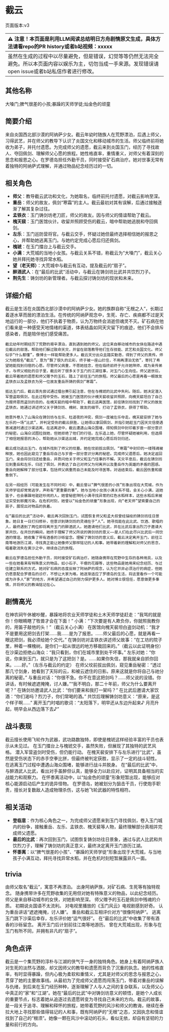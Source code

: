 # 截云
页面版本:v3
 

| :warning: 注意！本页面是利用LLM阅读总结明日方舟剧情原文生成，具体方法请看repo的PR history或者b站视频：xxxxx           |
|:----------------------------|
| 虽然在生成的过程中以尽量避免，但是错误，幻觉等等仍然无法完全避免。所以本页面内容以娱乐为主，切勿当成一手来源。发现错误请open issue或者b站私信作者进行修改。|



## 其他名称
大嗓门;脾气很差的小孩;暴躁的天师学徒;灿金色的顽童
## 简要介绍
来自炎国西北部沙漠的阿纳萨少女。截云年幼时随族人在荒野漂泊，后遇上师父，习得武艺，并在师父的教导下认识了炎国文化和移动城市的生活。师父临终前将她收为弟子，并托付遗愿。为完成师父的遗愿，截云来到炎国玉门，经历了寻找故人、夺回佩剑、理解师父心愿的旅程。她性格直率，重情重义，对师父有着深刻的思念和报恩之心。在罗德岛担任外勤干员，同时接受矿石病治疗。她对世事无常有着独特的阿纳萨式理解，并通过物品纪念经历过的一切。
## 相关角色
-   **师父**：教导截云武功和文化，为她取名，临终前托付遗愿，对截云影响至深。
-   **重岳**：师父的故友，佩剑“寒霜”的主人。截云最初对其有误解，后通过接触逐渐了解其复杂过往。
-   **孟铁衣**：玉门铸剑坊老刀匠，师父的故友。因与师父的情谊帮助了截云。
-   **槐天裴**：玉门医馆伙计。收留并照顾受伤的截云，暗中帮助她逃脱和夺回佩剑。
-   **左乐**：玉门巡防营将官。与截云交手，怀疑过她但最终选择相信她的报恩之心，并帮助她逃离玉门。与她约定完成心愿后归还佩剑。
-   **槐琥**：在玉门擂台上与截云交手。
-   **小满**：大荒城的当地小女孩。与截云关系不错，称截云为“大嗓门”，截云关心她并拜托她寻找异常水稻。
-   **望（老天师）**：大荒城中与截云有互动，提及截云的“扇子”。
-   **醉酒武人**：在“最后的比武”活动中，与截云在铸剑坊比武并共饮烈刀子。
-   **荆先生**：铸剑坊的新管理者。与截云探讨铸剑坊的现状和未来。
## 详细介绍
截云是生活在炎国西北部沙漠中的阿纳萨少女。她的族群自称“无根之人”，长期过着逐水草而居的漂泊生活。在传统的阿纳萨观念中，生死、存亡、疾病都不过是天地运行的一部分，他们不执着于物质，认为万物终会消逝但魂灵不灭。矿石病在他们看来是一种感受天地情绪的渠道，体表结晶如同天灾留下的痕迹，他们不会排斥感染者，而是陪伴他们感受痛苦。

    截云幼年时期经历了荒野的艰辛漂泊，直到遇到她的师父。这位来自移动城市的女侠在路途中遇见截云的部落，帮助他们躲过致命天灾，并留在部落教导他们生存技能、武艺和炎国文化。师父似乎“什么都懂”，像博士一样能帮助更多人。截云天分出众且踏实勤恳，得到了师父的真传。师父为她取名“截云”，意为“飘了很久的云彩，终于被一座山拦住，不用再漂泊无依”，寄托了希望她能找到归宿的心愿。尽管师父病重，不愿她挂念，但在临终前终于允许她拜师，成为亲传弟子。与师父相处的日子里，截云听了很多关于玉门的江湖往事，对玉门心生向往。师父逝世后，截云带着她的遗愿和师父赠予的玉石，踏上了前往玉门的旅程。师父最后的心愿是再看一眼故友孟铁衣以及孟铁衣为另一位故友重岳所铸的佩剑“寒霜”。

    抵达玉门后，截云首先尝试通过擂台赛引起注意，但在与槐琥的比武中失利。随后，她决定潜入军营盗取佩剑，在此过程中受伤。她被玉门医馆的伙计槐天裴收留并照顾，向槐天裴坦白了自己为报师恩而盗剑的目的。在槐天裴的暗中帮助下，截云逃离医馆，前往铸剑坊找到了师父的故友孟铁衣。她通过讲述师父关于铸剑坊、槐树、故友的细节，打动了孟铁衣，获得了帮助。

    她意外卷入了山海众在铸剑坊与左乐、杜遥夜的冲突，佩剑一度被左乐夺走。槐天裴安排了她与左乐的一场“比武”，并判定受伤的截云获胜，让她得以拿回佩剑，并指引她趁玉门因天灾信使遇害减速时通过沙渠逃离。在逃离途中，截云遭遇山海众围堵，得知佩剑中封印着岁兽一部分意识的秘密。山海众试图拉拢她，但她拒绝了他们的行径。左乐追上她，尽管怀疑她被利用，但选择了相信她报恩的决心，帮助她从沙渠逃出城，并约定她完成心愿后将剑归还。

    截云成功逃出玉门，在城外找到了师父的坟墓。她在坟前拔出佩剑，“寒霜”中封印的一缕残魂被释放，她也因此窥见了重岳将自己与岁兽一部分意识分离的秘密。完成师父遗愿后，她决定返回玉门，亲自将剑归还给重岳，并质问他关于师父和玉门往事的不解。天灾平息后，截云在铸剑坊见到重岳和左乐，归还了佩剑，并表达了自己对师父为何离开以及重岳作为英雄的矛盾的困惑。重岳向她解释了部分往事，包括师父病重而自己未能及时寻医等。对话结束后，截云因伤重和疲惫倒下。

    在另一段经历（可能发生在不同时间）中，截云曾以“脾气很差的小孩”形象出现在大荒城，作为天师学徒却常常逃学，声称有“更重要的事”。她与当地小女孩小满关系不错，会关心小满，送她笛子，也会暴躁地驱赶吵闹的人。她曾秘密拜托小满寻找异常的红色水稻样本，这些水稻后来被证实受到邪魔污染。在危机时刻，她曾以“灿金色的顽童”形象出现，向“老天师”望索要自己的扇子，展现出对物品的执着。

    在“最后的比武”活动中，截云再次回到玉门，试图恢复师父和孟大叔曾经描绘的铸剑坊往日景象。她日复一日打扫修补，但意识到铸剑坊的灵魂在于“人”。她寻找能在此比武、饮酒、歌唱的人，最终遇到了两位即将离开玉门的醉酒武人。她邀请他们比武，并在比武后拿出烈刀子邀请大家共饮。在共饮的瞬间，她终于理解了师父所说的铸剑坊的意义——是人们在此尽兴比武后一同饮酒的情谊。她收集了带有酒香的沙砾留念。理解了铸剑坊的意义后，截云决定离开玉门，前往江南等地游历江湖，寻找真正能让她像师父那样铭记的人和事。她带着新的理解和对师父的思念，唱着歌消失在黄沙之中，继续自己的旅程。

    截云在罗德岛担任外勤干员，同时接受矿石病治疗。她随身携带在荒野中生存的各种用具，以及一些在她看来有特殊意义的物品，如小石子、干瘪的花瓣等，这些物品是她用来纪念经历、与过往建立联系的方式。她对矿石病的态度反映了阿纳萨的观念，认为它并非必须治疗的病症，但她仍愿意配合罗德岛的诊疗，不想让大家为难。她逐渐适应了罗德岛的生活，将这里看作一个可能成为许多人“家”的地方，并希望通过自己的努力保护更多人。她对博士很信任，愿意做更多事情，并将师父的教诲铭记在心。
## 剧情高光
在神农祠午休被吵醒，暴躁地将农业天师学徒和土木天师学徒赶走：“我骂的就是你！你眼睛瞎了牧兽才会在下面！”
    小满：“下次要是有人欺负你，你就照我教你的，用笛子敲他的头！”（截云关心小满）
    在医馆向槐天裴坦白盗剑动机：“我才不是要用这把剑去打架......我......是为了报恩。......师父最后的心愿，就是再看一眼这把剑，我必须给她个交代。”
    在铸剑坊对孟铁衣讲述师父故事：“在工坊的院子里，种着一棵槐树。是你们一起从很远的地方移栽回来的。”（截云以此证明身份）
    在沙渠边拒绝山海众：“我只看到，你们在城市里到处干坏事。”
    左乐对她：“你说，你来到玉门，就只是为了这把剑？是。......如果你失信，那我就亲自抓你回来。......好。”（左乐与截云的约定）
    在师父坟前拔出佩剑，窥见重岳秘密：“透过那几寸剑身，她看到了天际的云，和被云遮住的日影。原来这就是你将自己与祂分离的秘密。”
    与重岳对话：“你很不急。你不在意这把剑吗？......师父说的没错。你讲话，有时候遮遮掩掩，讨人嫌。”“我不明白，那二十年前，师父为什么要离开呢？”
    在铸剑坊邀请武人比武：“你们要来和我打一架吗？”
    在比武后邀请大家饮酒：“你们渴吗？烈刀子，你们常喝的酒。”
    共饮后理解铸剑坊意义：“原来，是这个样子啊......”
    离开玉门时唱的歌词：“太阳落下，明早还从东边升起来♪ 月亮升起，明早会从西边落下去♪”
## 战斗表现
截云擅长使用飞轮作为武器，武功路数独特，即使是槐琥这样经验丰富的干员也表示从未见过。
    在玉门擂台上与槐琥交手，虽然失败，但展现了其独特的武艺风格。
    潜入军营盗剑时受伤，但仍能行动。
    在槐天裴安排下与左乐进行“比武”，虽然是受伤状态下的赤手空拳比拼，但最终被判定获胜，显示了一定的战斗韧性。
    在逃离玉门过程中遭遇山海众围堵，能够进行战斗并脱身。
    在“最后的比武”中，与醉酒武人比武，看出对手虽醉但认真，能够全力以赴应对，证明其具备相当的实战能力和观察力。
    在怀黍离活动中，以“灿金色的顽童”形象短暂出现，能够应对核心能源启动后产生的诡异怪物。
    在罗德岛，她被划分为狙击干员，行使炮手职责，擅长对复数敌人造成物理杀伤，这与她飞轮武器的特性相符。
## 相关活动
-   **登临意**：作为核心角色之一，为完成师父遗愿来到玉门寻找佩剑，卷入玉门城内的纷争，接触重岳、左乐、孟铁衣、槐天裴等人物，最终理解部分真相并完成师父遗愿。
-   **最后的比武**：再次回到玉门，试图恢复铸剑坊往日景象，通过与武人比武和共饮烈刀子，理解了铸剑坊的真正意义，最终决定离开玉门游历江湖。
-   **怀黍离**：以“脾气很差的小孩”、“暴躁的天师学徒”形象出现于大荒城，与当地孩子小满互动，拜托寻找异常水稻，并在危机时刻短暂展露非凡一面。
## trivia
由师父取名“截云”，寓意不再漂泊。
    出身阿纳萨族，对矿石病、生死等有独特观念。
    随身携带许多在荒野收集的无用但对她有特殊意义的物品，以此纪念经历。
    师父是来自移动城市的女侠，对她影响至深。
    师父赠予的玉石是佩剑中残魂的介质。
    初期说炎国语不太流利。
    对电视里播放的《玉门风云》电视剧感到好奇。
    认为重岳讲话“遮遮掩掩，讨人嫌”。
    重岳和截云互相评价对方“很像阿纳萨”。
    逃离玉门跳下沙渠后幸存，左乐评价她“运气很好”。
    在“最后的比武”中收集了带有酒香的沙砾留念。
    离开玉门后计划前往江南等地游历。
    曾在大荒城出现，形象与在玉门有所不同，并拥有非凡的“扇子”。
## 角色点评
截云是一个集荒野的淳朴与江湖的侠气于一身的独特角色。她身上有着阿纳萨族人对生死的淡然与洒脱，却又因师父的教导和遗愿而背负了沉重的执念。她的性格直率，有时显得暴躁，但内心极为柔软和重情义，尤其是对师父的思念与报恩之心，贯穿了她的主要故事线。从最初为了完成师父遗愿而闯荡玉门，带着对重岳的误解与仇绪，到后来在玉门经历种种，逐渐理解了人与人之间的复杂联系，以及师父心中真正的“家”和“江湖”。她在“最后的比武”中对铸剑坊意义的顿悟，是她个人成长的重要节点，标志着她从追逐过去遗愿转变为寻找自己未来的方向。截云的故事，是一段关于追寻、理解和释怀的旅程，她带着荒野的风沙和师父的教诲，继续在泰拉大地上寻找那些值得铭记的人和事，既有阿纳萨的“无根”之态，又因执念和情谊找到了自己的“根须”。她像一颗在风沙中滚动的石头，看似无依，却自有坚韧的力量和前行的方向。